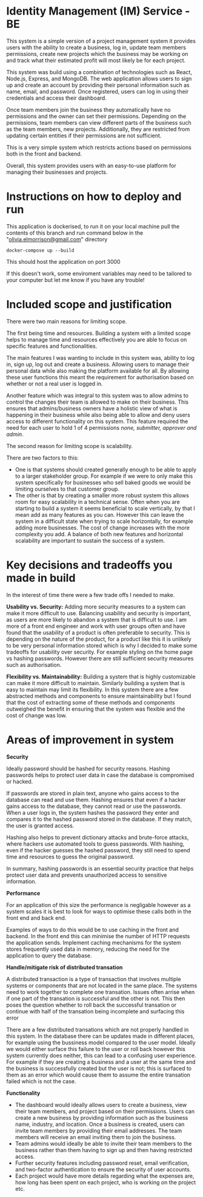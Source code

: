 # Identity Management (IM) Service - BE

This system is a simple version of a project management system it provides users with the ability to create a business, log in, update team members permissions, create new projects which the business may be working on and track what their estimated profit will most likely be for each project.

This system was build using a combination of technologies such as React, Node.js, Express, and MongoDB. The web application allows users to sign up and create an account by providing their personal information such as name, email, and password. Once registered, users can log in using their credentials and access their dashboard.

Once team members join the business they automatically have no permissions and the owner can set their permissions. Depending on the permissions, team members can view different parts of the business such as the team members, new projects. Additionally, they are restricted from updating certain entities if their permissions are not sufficient.

This is a very simple system which restricts actions based on permissions both in the front and backend.

Overall, this system provides users with an easy-to-use platform for managing their businesses and projects.


# Instructions on how to deploy and run

This application is dockerised, to run it on your local machine pull the contents of this branch and run command below in the "olivia.elmorrison@gmail.com" directory

`docker-compose up --build`

This should host the application on port 3000

If this doesn't work, some enviroment variables may need to be tailored to your computer but let me know if you have any trouble!

# Included scope and justification

There were two main reasons for limiting scope. 

The first being time and resources. Building a system with a limited scope helps to manage time and resources effectively you are able to focus on specific features and functionalities.

The main features I was wanting to include in this system was, ability to log in, sign up, log out and create a business. Allowing users to manage their personal data while also making the platform available for all. By allowing these user functions this meant the requirement for authorisation based on whether or not a real user is logged in.

Another feature which was integral to this system was to allow admins to control the changes their team is allowed to make on their business. This ensures that admins/business owners have a holistic view of what is happening in their business while also being able to allow and deny users access to different functionality on this system. This feature required the need for each user to hold 1 of 4 permissions *none, submitter, approver and admin*.

The second reason for limiting scope is scalability. 

There are two factors to this: 
- One is that systems should created generally enough to be able to apply to a larger stakeholder group. For example if we were to only make this system specifically for businesses who sell baked goods we would be limiting ourselves to that customer group.
- The other is that by creating a smaller more robust system this allows room for easy scalability in a technical sense. Often when you are starting to build a system it seems beneficial to scale vertically, by that I mean add as many features as you can. However this can leave the system in a difficult state when trying to scale horizontally, for example adding more businesses. The cost of change increases with the more complexity you add. A balance of both new features and horizontal scalability are important to sustain the success of a system. 


# Key decisions and tradeoffs you made in build

In the interest of time there were a few trade offs I needed to make.

**Usability vs. Security:** 
Adding more security measures to a system can make it more difficult to use. Balancing usability and security is important, as users are more likely to abandon a system that is difficult to use. I am more of a front end engineer and work with user groups often and have found that the usability of a product is often preferable to security. This is depending on the nature of the product, for a product like this it is unlikely to be very personal information stored which is why I decided to make some tradeoffs for usability over security. For example styling on the home page vs hashing passwords. However there are still sufficient security measures such as authorisation.

**Flexibility vs. Maintainability:** 
Building a system that is highly customizable can make it more difficult to maintain. Similarly building a system that is easy to maintain may limit its flexibility.
In this system there are a few abstracted methods and components to ensure maintainability but I found that the cost of extracting some of these methods and components outweighed the benefit in ensuring that the system was flexible and the cost of change was low.



# Areas of improvement in system

**Security**

Ideally password should be hashed for security reasons. Hashing passwords helps to protect user data in case the database is compromised or hacked.

If passwords are stored in plain text, anyone who gains access to the database can read and use them. Hashing ensures that even if a hacker gains access to the database, they cannot read or use the passwords. When a user logs in, the system hashes the password they enter and compares it to the hashed password stored in the database. If they match, the user is granted access.

Hashing also helps to prevent dictionary attacks and brute-force attacks, where hackers use automated tools to guess passwords. With hashing, even if the hacker guesses the hashed password, they still need to spend time and resources to guess the original password.

In summary, hashing passwords is an essential security practice that helps protect user data and prevents unauthorized access to sensitive information.

**Performance** 

For an application of this size the performance is negligable however as a system scales it is best to look for ways to optimise these calls both in the front end and back end.

Examples of ways to do this would be to use caching in the front and backend. In the front end this can minimise the number of HTTP requests the application sends. Implement caching mechanisms for the system stores frequently used data in memory, reducing the need for the application to query the database.

**Handle/mitigate risk of distributed transation** 

A distributed transaction is a type of transaction that involves multiple systems or components that are not located in the same place. The systems need to work together to complete one transation. Issues often arrise when if one part of the transation is successful and the other is not. This then poses the question whether to roll back the successful transation or continue with half of the transation being incomplete and surfacing this error

There are a few distributed transations which are not properly handled in this system. In the database there can be updates made in different places, for example using the bussiness model compared to the user model. Ideally we would either surface this failure to the user or roll back however this system currently does neither, this can lead to a confusing user experience. For example if they are creating a business and a user at the same time and the business is successfully created but the user is not; this is surfaced to them as an error which would cause them to assume the entire transation failed which is not the case.

**Functionality** 

- The dashboard would ideally allows users to create a business, view their team members, and project based on their permissions. Users can create a new business by providing information such as the business name, industry, and location. Once a business is created, users can invite team members by providing their email addresses. The team members will receive an email inviting them to join the business.
- Team admins would ideally be able to invite their team members to the business rather than them having to sign up and then having restricted access.
- Further security features including password reset, email verification, and two-factor authentication to ensure the security of user accounts. 
- Each project would have more details regarding what the expenses are, how long has been spent on each project, who is working on the project etc.


